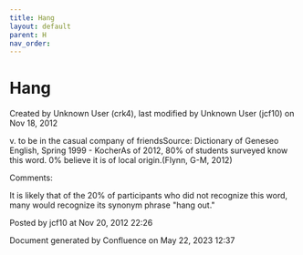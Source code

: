 ```yaml
---
title: Hang
layout: default
parent: H
nav_order:
---
```


# Hang

Created by  Unknown User (crk4), last modified by  Unknown User (jcf10) on Nov 18, 2012

v. to be in the casual company of friendsSource: Dictionary of Geneseo English, Spring 1999 - KocherAs of 2012, 80% of students surveyed know this word. 0% believe it is of local origin.(Flynn, G-M, 2012)

Comments:

It is likely that of the 20% of participants who did not recognize this word, many would recognize its synonym phrase &quot;hang out.&quot;

Posted by jcf10 at Nov 20, 2012 22:26

Document generated by Confluence on May 22, 2023 12:37



